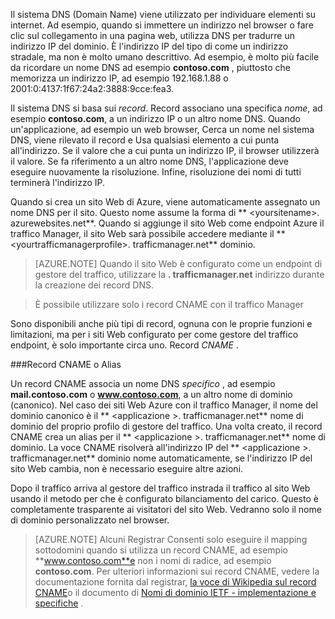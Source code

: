 Il sistema DNS (Domain Name) viene utilizzato per individuare elementi su internet. Ad esempio, quando si immettere un indirizzo nel browser o fare clic sul collegamento in una pagina web, utilizza DNS per tradurre un indirizzo IP del dominio. È l'indirizzo IP del tipo di come un indirizzo stradale, ma non è molto umano descrittivo. Ad esempio, è molto più facile da ricordare un nome DNS ad esempio **contoso.com** , piuttosto che memorizza un indirizzo IP, ad esempio 192.168.1.88 o 2001:0:4137:1f67:24a2:3888:9cce:fea3.

Il sistema DNS si basa sui *record*. Record associano una specifica *nome*, ad esempio **contoso.com**, a un indirizzo IP o un altro nome DNS. Quando un'applicazione, ad esempio un web browser, Cerca un nome nel sistema DNS, viene rilevato il record e Usa qualsiasi elemento a cui punta all'indirizzo. Se il valore che a cui punta un indirizzo IP, il browser utilizzerà il valore. Se fa riferimento a un altro nome DNS, l'applicazione deve eseguire nuovamente la risoluzione. Infine, risoluzione dei nomi di tutti terminerà l'indirizzo IP.

Quando si crea un sito Web di Azure, viene automaticamente assegnato un nome DNS per il sito. Questo nome assume la forma di ** &lt;yoursitename&gt;. azurewebsites.net**. Quando si aggiunge il sito Web come endpoint Azure il traffico Manager, il sito Web sarà possibile accedere mediante il ** &lt;yourtrafficmanagerprofile&gt;. trafficmanager.net** dominio.

> [AZURE.NOTE] Quando il sito Web è configurato come un endpoint di gestore del traffico, utilizzare la **. trafficmanager.net** indirizzo durante la creazione dei record DNS.

> È possibile utilizzare solo i record CNAME con il traffico Manager

Sono disponibili anche più tipi di record, ognuna con le proprie funzioni e limitazioni, ma per i siti Web configurato per come gestore del traffico endpoint, è solo importante circa uno. Record *CNAME* .

###<a name="cname-or-alias-record"></a>Record CNAME o Alias

Un record CNAME associa un nome DNS *specifico* , ad esempio **mail.contoso.com** o **www.contoso.com**, a un altro nome di dominio (canonico). Nel caso dei siti Web Azure con il traffico Manager, il nome del dominio canonico è il ** &lt;applicazione >. trafficmanager.net** nome di dominio del proprio profilo di gestore del traffico. Una volta creato, il record CNAME crea un alias per il ** &lt;applicazione >. trafficmanager.net** nome di dominio. La voce CNAME risolverà all'indirizzo IP del ** &lt;applicazione >. trafficmanager.net** dominio nome automaticamente, se l'indirizzo IP del sito Web cambia, non è necessario eseguire altre azioni.

Dopo il traffico arriva al gestore del traffico instrada il traffico al sito Web usando il metodo per che è configurato bilanciamento del carico. Questo è completamente trasparente ai visitatori del sito Web. Vedranno solo il nome di dominio personalizzato nel browser.

> [AZURE.NOTE] Alcuni Registrar Consenti solo eseguire il mapping sottodomini quando si utilizza un record CNAME, ad esempio **www.contoso.com**e non i nomi di radice, ad esempio **contoso.com**. Per ulteriori informazioni sui record CNAME, vedere la documentazione fornita dal registrar, <a href="http://en.wikipedia.org/wiki/CNAME_record">la voce di Wikipedia sul record CNAME</a>o il documento di <a href="http://tools.ietf.org/html/rfc1035">Nomi di dominio IETF - implementazione e specifiche</a> .

